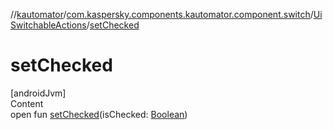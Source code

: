 //[kautomator](../../index.md)/[com.kaspersky.components.kautomator.component.switch](../index.md)/[UiSwitchableActions](index.md)/[setChecked](set-checked.md)



# setChecked  
[androidJvm]  
Content  
open fun [setChecked](set-checked.md)(isChecked: [Boolean](https://kotlinlang.org/api/latest/jvm/stdlib/kotlin/-boolean/index.html))  



